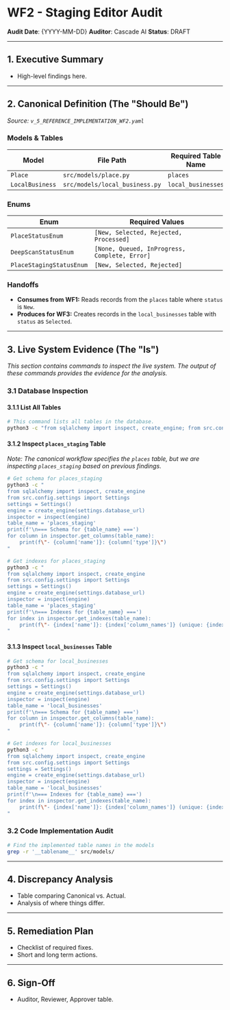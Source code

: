 # WF2 - Staging Editor Audit

**Audit Date**: {YYYY-MM-DD}
**Auditor**: Cascade AI
**Status**: DRAFT

---

## 1. Executive Summary
* High-level findings here.

---

## 2. Canonical Definition (The "Should Be")

_Source: `v_5_REFERENCE_IMPLEMENTATION_WF2.yaml`_

### Models & Tables

| Model | File Path | Required Table Name |
|---|---|---|
| `Place` | `src/models/place.py` | `places` |
| `LocalBusiness` | `src/models/local_business.py`| `local_businesses` |

### Enums

| Enum | Required Values |
|---|---|
| `PlaceStatusEnum` | `[New, Selected, Rejected, Processed]` |
| `DeepScanStatusEnum`| `[None, Queued, InProgress, Complete, Error]` |
| `PlaceStagingStatusEnum`| `[New, Selected, Rejected]` |

### Handoffs

*   **Consumes from WF1:** Reads records from the `places` table where `status` is `New`.
*   **Produces for WF3:** Creates records in the `local_businesses` table with `status` as `Selected`.

---

## 3. Live System Evidence (The "Is")

_This section contains commands to inspect the live system. The output of these commands provides the evidence for the analysis._

### 3.1 Database Inspection

#### 3.1.1 List All Tables

```bash
# This command lists all tables in the database.
python3 -c "from sqlalchemy import inspect, create_engine; from src.config.settings import Settings; settings = Settings(); engine = create_engine(settings.database_url); inspector = inspect(engine); print('\n'.join(inspector.get_table_names()))"
```

#### 3.1.2 Inspect `places_staging` Table

_Note: The canonical workflow specifies the `places` table, but we are inspecting `places_staging` based on previous findings._

```bash
# Get schema for places_staging
python3 -c "
from sqlalchemy import inspect, create_engine
from src.config.settings import Settings
settings = Settings()
engine = create_engine(settings.database_url)
inspector = inspect(engine)
table_name = 'places_staging'
print(f'\n=== Schema for {table_name} ===')
for column in inspector.get_columns(table_name):
    print(f\"- {column['name']}: {column['type']}\")
"

# Get indexes for places_staging
python3 -c "
from sqlalchemy import inspect, create_engine
from src.config.settings import Settings
settings = Settings()
engine = create_engine(settings.database_url)
inspector = inspect(engine)
table_name = 'places_staging'
print(f'\n=== Indexes for {table_name} ===')
for index in inspector.get_indexes(table_name):
    print(f\"- {index['name']}: {index['column_names']} (unique: {index.get('unique', False)})\")
"
```

#### 3.1.3 Inspect `local_businesses` Table

```bash
# Get schema for local_businesses
python3 -c "
from sqlalchemy import inspect, create_engine
from src.config.settings import Settings
settings = Settings()
engine = create_engine(settings.database_url)
inspector = inspect(engine)
table_name = 'local_businesses'
print(f'\n=== Schema for {table_name} ===')
for column in inspector.get_columns(table_name):
    print(f\"- {column['name']}: {column['type']}\")
"

# Get indexes for local_businesses
python3 -c "
from sqlalchemy import inspect, create_engine
from src.config.settings import Settings
settings = Settings()
engine = create_engine(settings.database_url)
inspector = inspect(engine)
table_name = 'local_businesses'
print(f'\n=== Indexes for {table_name} ===')
for index in inspector.get_indexes(table_name):
    print(f\"- {index['name']}: {index['column_names']} (unique: {index.get('unique', False)})\")
"
```

### 3.2 Code Implementation Audit

```bash
# Find the implemented table names in the models
grep -r '__tablename__' src/models/
```

---

## 4. Discrepancy Analysis
* Table comparing Canonical vs. Actual.
* Analysis of where things differ.

---

## 5. Remediation Plan
* Checklist of required fixes.
* Short and long term actions.

---

## 6. Sign-Off
* Auditor, Reviewer, Approver table.

